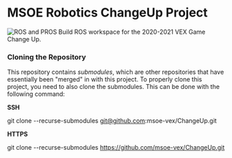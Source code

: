 # MSOE Robotics ChangeUp Project
![ROS and PROS Build](https://github.com/msoe-vex/ChangeUp/workflows/ROS%20and%20PROS%20Build/badge.svg)
ROS workspace for the 2020-2021 VEX Game Change Up.

### Cloning the Repository
This repository contains *submodules*, which are other repositories that have essentially been "merged" in with this project. To properly clone this project, you need 
to also clone the submodules. This can be done with the following command:

**SSH**

git clone --recurse-submodules git@github.com:msoe-vex/ChangeUp.git 


**HTTPS**

git clone --recurse-submodules https://github.com/msoe-vex/ChangeUp.git
